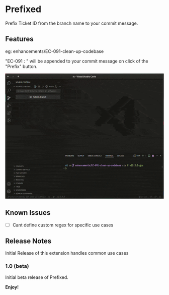 # Prefixed

Prefix Ticket ID from the branch name to your commit message.

## Features

eg: enhancements/EC-091-clean-up-codebase

"EC-091 : " will be appended to your commit message on click of the "Prefix" button.

![alt text](https://github.com/xenomech/Prefixed/blob/main/public/assets/images/demo.gif?raw=true)

## Known Issues

- [ ] Cant define custom regex for specific use cases

## Release Notes
Initial Release of this extension handles common use cases
### 1.0 (beta)

Initial beta release of Prefixed.

**Enjoy!**
